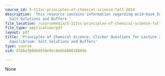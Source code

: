 ```yaml
---
course_id: 5-111sc-principles-of-chemical-science-fall-2014
description: 'This resource contains information regarding Acid-base Equilibrium:
  Salt Solutions and Buffers.'
file_location: /coursemedia/5-111sc-principles-of-chemical-science-fall-2014/d7bbe360060930e9ec0e6b680018089e_MIT5_111F14_Lec22Clkr.pdf
file_type: application/pdf
layout: pdf
title: 'Principles of Chemical Science, Clicker Questions for Lecture 22: Acid-base
  Equilibrium: Salt Solutions and Buffers'
type: course
uid: d7bbe360060930e9ec0e6b680018089e

---
```

None